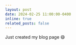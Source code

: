 ```yaml
---
layout: post
date: 2024-02-25 11:00:00-0400
inline: true
related_posts: false
---
```


Just created my blog page :smile:
